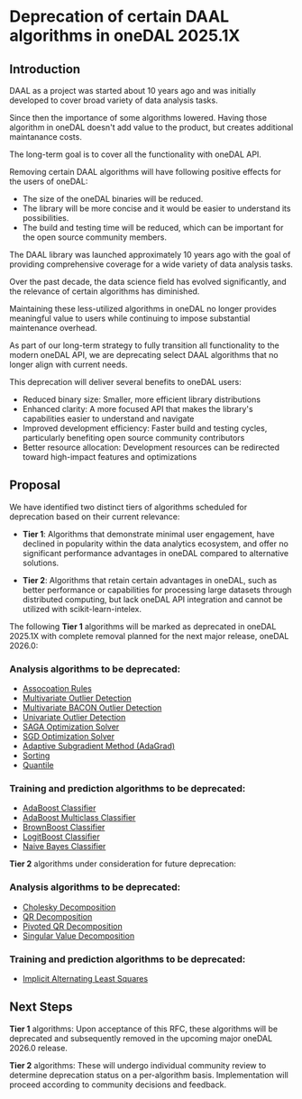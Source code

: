 # Deprecation of certain DAAL algorithms in oneDAL 2025.1X

## Introduction

DAAL as a project was started about 10 years ago and was initially developed
to cover broad variety of data analysis tasks.

Since then the importance of some algorithms lowered.
Having those algorithm in oneDAL doesn't add value to the product, but creates
additional maintanance costs.

The long-term goal is to cover all the functionality with oneDAL API.

Removing certain DAAL algorithms will have following positive effects
for the users of oneDAL:

- The size of the oneDAL binaries will be reduced.
- The library will be more concise and it would be easier to understand its
  possibilities.
- The build and testing time will be reduced, which can be important
  for the open source community members.

The DAAL library was launched approximately 10 years ago with the goal
of providing comprehensive coverage for a wide variety of data analysis tasks.

Over the past decade, the data science field has evolved significantly,
and the relevance of certain algorithms has diminished.

Maintaining these less-utilized algorithms in oneDAL no longer provides
meaningful value to users while continuing to impose substantial
maintenance overhead.

As part of our long-term strategy to fully transition all functionality
to the modern oneDAL API, we are deprecating select DAAL algorithms
that no longer align with current needs.

This deprecation will deliver several benefits to oneDAL users:

 - Reduced binary size: Smaller, more efficient library distributions
 - Enhanced clarity: A more focused API that makes the library's capabilities
   easier to understand and navigate
 - Improved development efficiency: Faster build and testing cycles,
   particularly benefiting open source community contributors
 - Better resource allocation: Development resources can be redirected
   toward high-impact features and optimizations

## Proposal

We have identified two distinct tiers of algorithms scheduled for deprecation
based on their current relevance:

- **Tier 1**: Algorithms that demonstrate minimal user engagement,
  have declined in popularity within the data analytics ecosystem, and offer
  no significant performance advantages in oneDAL compared to alternative solutions.

- **Tier 2**: Algorithms that retain certain advantages in oneDAL,
  such as better performance or capabilities for processing large datasets
  through distributed computing, but lack oneDAL API integration and
  cannot be utilized with scikit-learn-intelex.

The following **Tier 1** algorithms will be marked as deprecated
in oneDAL 2025.1X with complete removal planned for the next major release,
oneDAL 2026.0:

### Analysis algorithms to be deprecated:
- [Assocoation Rules](https://uxlfoundation.github.io/oneDAL/daal/algorithms/association_rules/association-rules.html)
- [Multivariate Outlier Detection](https://uxlfoundation.github.io/oneDAL/daal/algorithms/outlier_detection/multivariate.html)
- [Multivariate BACON Outlier Detection](https://uxlfoundation.github.io/oneDAL/daal/algorithms/outlier_detection/multivariate-bacon.html)
- [Univariate Outlier Detection](https://uxlfoundation.github.io/oneDAL/daal/algorithms/outlier_detection/univariate.html)
- [SAGA Optimization Solver](https://uxlfoundation.github.io/oneDAL/daal/algorithms/optimization-solvers/solvers/stochastic-average-gradient-accelerated-method.html)
- [SGD Optimization Solver](https://uxlfoundation.github.io/oneDAL/daal/algorithms/optimization-solvers/solvers/stochastic-gradient-descent-algorithm.html)
- [Adaptive Subgradient Method (AdaGrad)](https://uxlfoundation.github.io/oneDAL/daal/algorithms/optimization-solvers/solvers/adaptive-subgradient-method.html)
- [Sorting](https://uxlfoundation.github.io/oneDAL/daal/algorithms/sorting/index.html)
- [Quantile](https://uxlfoundation.github.io/oneDAL/daal/algorithms/quantiles/index.html)

### Training and prediction algorithms to be deprecated:
- [AdaBoost Classifier](https://uxlfoundation.github.io/oneDAL/daal/algorithms/boosting/adaboost.html)
- [AdaBoost Multiclass Classifier](https://uxlfoundation.github.io/oneDAL/daal/algorithms/boosting/adaboost-multiclass.html)
- [BrownBoost Classifier](https://uxlfoundation.github.io/oneDAL/daal/algorithms/boosting/brownboost.html)
- [LogitBoost Classifier](https://uxlfoundation.github.io/oneDAL/daal/algorithms/boosting/logitboost.html)
- [Naive Bayes Classifier](https://uxlfoundation.github.io/oneDAL/daal/algorithms/naive_bayes/naive-bayes-classifier.html)

**Tier 2** algorithms under consideration for future deprecation:

### Analysis algorithms to be deprecated:
- [Cholesky Decomposition](https://uxlfoundation.github.io/oneDAL/daal/algorithms/cholesky/cholesky.html)
- [QR Decomposition](https://uxlfoundation.github.io/oneDAL/daal/algorithms/qr/qr-decomposition.html)
- [Pivoted QR Decomposition](https://uxlfoundation.github.io/oneDAL/daal/algorithms/qr/qr-pivoted.html)
- [Singular Value Decomposition](https://uxlfoundation.github.io/oneDAL/daal/algorithms/svd/singular-value-decomposition.html)

### Training and prediction algorithms to be deprecated:
- [Implicit Alternating Least Squares](https://uxlfoundation.github.io/oneDAL/daal/algorithms/implicit_als/implicit-alternating-least-squares.html)

## Next Steps

**Tier 1** algorithms: Upon acceptance of this RFC, these algorithms
will be deprecated and subsequently removed in the upcoming major oneDAL
2026.0 release.

**Tier 2** algorithms: These will undergo individual community review
to determine deprecation status on a per-algorithm basis.
Implementation will proceed according to community decisions and feedback.
